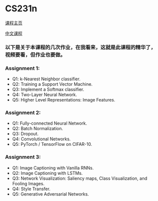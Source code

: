 # CS231n

[课程主页](http://cs231n.stanford.edu/)

[中文课程](https://study.163.com/course/introduction/1003223001.htm)

### 以下是关于本课程的几次作业，在我看来，这就是此课程的精华了，视频要看，但作业也要做。
### Assignment 1:
- Q1: k-Nearest Neighbor classifier.
- Q2: Training a Support Vector Machine. 
- Q3: Implement a Softmax classifier. 
- Q4: Two-Layer Neural Network. 
- Q5: Higher Level Representations: Image Features. 
### Assignment 2:
- Q1: Fully-connected Neural Network. 
- Q2: Batch Normalization.
- Q3: Dropout. 
- Q4: Convolutional Networks. 
- Q5: PyTorch / TensorFlow on CIFAR-10. 
### Assignment 3:
- Q1: Image Captioning with Vanilla RNNs. 
- Q2: Image Captioning with LSTMs. 
- Q3: Network Visualization: Saliency maps, Class Visualization, and Fooling Images. 
- Q4: Style Transfer.
- Q5: Generative Adversarial Networks. 
